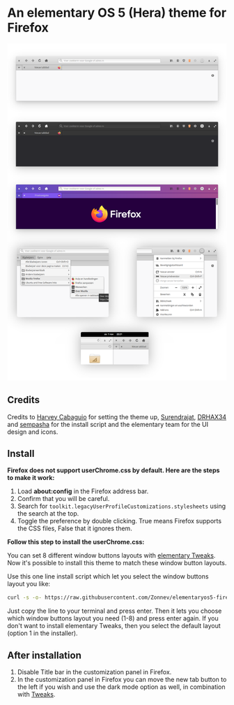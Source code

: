 # An elementary OS 5 (Hera) theme for Firefox
![Screenshot](elementary5-firefox-theme-new.png)

## Credits

Credits to [Harvey Cabaguio](https://github.com/harveycabaguio/firefox-elementary-theme) for setting the theme up, [Surendrajat](https://github.com/Surendrajat), [DRHAX34](https://github.com/DRHAX34) and [sempasha](https://github.com/sempasha) for the install script and the elementary team for the UI design and icons.

## Install

**Firefox does not support userChrome.css by default. Here are the steps to make it work:**

  1. Load **about:config** in the Firefox address bar.
  2. Confirm that you will be careful.
  3. Search for `toolkit.legacyUserProfileCustomizations.stylesheets` using the search at the top.
  4. Toggle the preference by double clicking. True means Firefox supports the CSS files, False that it ignores them.

**Follow this step to install the userChrome.css:**

You can set 8 different window buttons layouts with [elementary Tweaks](https://github.com/elementary-tweaks/elementary-tweaks). Now it's possible to install this theme to match these window button layouts.

Use this one line install script which let you select the window buttons layout you like:

```bash
curl -s -o- https://raw.githubusercontent.com/Zonnev/elementaryos5-firefox-theme/master/install.sh | bash
```
Just copy the line to your terminal and press enter. Then it lets you choose which window buttons layout you need (1-8) and press enter again. If you don't want to install elementary Tweaks, then you select the default layout (option 1 in the installer).

## After installation

1. Disable Title bar in the customization panel in Firefox. 
2. In the customization panel in Firefox you can move the new tab button to the left if you wish and use the dark mode option as well, in combination with [Tweaks](https://github.com/elementary-tweaks/elementary-tweaks).
